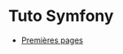 # Tuto Symfony

- [Premières pages](https://github.com/gizaoui/Symfony/blob/main/html/TutoSymfony/01-Premiere-page.md)